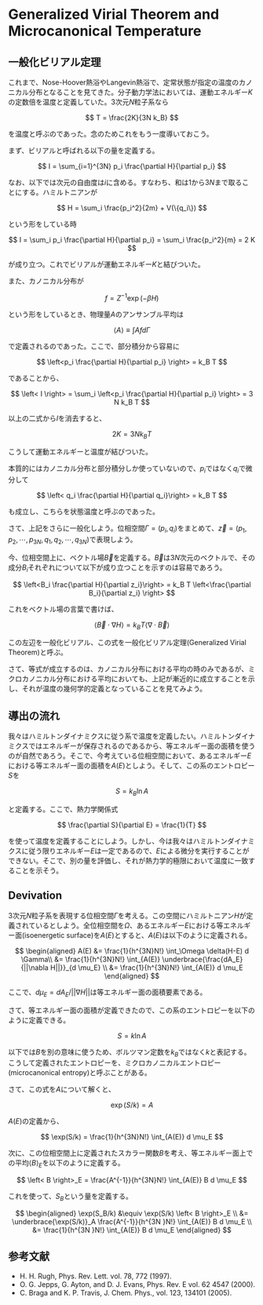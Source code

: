 # Generalized Virial Theorem and Microcanonical Temperature

## 一般化ビリアル定理

これまで、Nose-Hoover熱浴やLangevin熱浴で、定常状態が指定の温度のカノニカル分布となることを見てきた。分子動力学法においては、運動エネルギー$K$の定数倍を温度と定義していた。3次元$N$粒子系なら

$$
T = \frac{2K}{3N k_B}
$$

を温度と呼ぶのであった。念のためこれをもう一度導いておこう。

まず、ビリアルと呼ばれる以下の量を定義する。

$$
I = \sum_{i=1}^{3N} p_i \frac{\partial H}{\partial p_i}
$$

なお、以下では次元の自由度は$i$に含める。すなわち、和は$1$から$3N$まで取ることにする。ハミルトニアンが

$$
H = \sum_i \frac{p_i^2}{2m} + V(\{q_i\})
$$

という形をしている時

$$
I = \sum_i 
p_i \frac{\partial H}{\partial p_i} = \sum_i \frac{p_i^2}{m} = 2 K
$$

が成り立つ。これでビリアルが運動エネルギー$K$と結びついた。

また、カノニカル分布が

$$
f = Z^{-1} \exp(-\beta H)
$$

という形をしているとき、物理量$A$のアンサンブル平均は

$$
\left< A \right> \equiv \int A f d\Gamma 
$$

で定義されるのであった。ここで、部分積分から容易に

$$
\left<p_i \frac{\partial H}{\partial p_i} \right> = k_B T
$$

であることから、

$$
\left< I \right> = \sum_i \left<p_i \frac{\partial H}{\partial p_i} \right>  = 3 N k_B T
$$

以上の二式から$I$を消去すると、

$$
2K = 3 N k_B T
$$

こうして運動エネルギーと温度が結びついた。

本質的にはカノニカル分布と部分積分しか使っていないので、$p_i$ではなく$q_i$で微分して

$$
\left< q_i \frac{\partial H}{\partial q_i}\right> = k_B T
$$

も成立し、こちらを状態温度と呼ぶのであった。

さて、上記をさらに一般化しよう。位相空間$\Gamma = (p_i, q_i)$をまとめて、$\vec{z} = (p_1, p_2, \cdots, p_{3N}, q_1, q_2, \cdots, q_{3N})$で表現しよう。

今、位相空間上に、ベクトル場$\vec{B}$を定義する。$\vec{B}$は$3N$次元のベクトルで、その成分$B_i$それぞれについて以下が成り立つことを示すのは容易であろう。

$$
\left<B_i \frac{\partial H}{\partial z_i}\right> = k_B T \left<\frac{\partial B_i}{\partial z_i} \right>
$$

これをベクトル場の言葉で書けば、

$$
\left<\vec{B} \cdot \nabla H \right>
= k_B T \left< \nabla \cdot \vec{B}\right>
$$

この左辺を一般化ビリアル、この式を一般化ビリアル定理(Generalized Virial Theorem)と呼ぶ。

さて、等式が成立するのは、カノニカル分布における平均の時のみであるが、ミクロカノニカル分布における平均においても、上記が漸近的に成立することを示し、それが温度の幾何学的定義となっていることを見てみよう。

## 導出の流れ

我々はハミルトンダイナミクスに従う系で温度を定義したい。ハミルトンダイナミクスではエネルギーが保存されるのであるから、等エネルギー面の面積を使うのが自然であろう。そこで、今考えている位相空間において、あるエネルギー$E$における等エネルギー面の面積を$A(E)$としよう。そして、この系のエントロピー$S$を

$$
S = k_B \ln A
$$

と定義する。ここで、熱力学関係式

$$
\frac{\partial S}{\partial E} = 
\frac{1}{T}
$$

を使って温度を定義することにしよう。しかし、今は我々はハミルトンダイナミクスに従う限りエネルギー$E$は一定であるので、$E$による微分を実行することができない。そこで、別の量を評価し、それが熱力学的極限において温度に一致することを示そう。

## Devivation

3次元$N$粒子系を表現する位相空間$\Gamma$を考える。この空間にハミルトニアン$H$が定義されているとしよう。全位相空間を$\Omega$、あるエネルギー$E$における等エネルギー面(isoenergetic surface)を$A(E)$とすると、$A(E)$は以下のように定義される。

$$
\begin{aligned}
A(E) &= \frac{1}{h^{3N}N!} \int_\Omega \delta(H-E) d \Gamma\\
&= \frac{1}{h^{3N}N!} \int_{A(E)} 
\underbrace{\frac{dA_E}{||\nabla H||}}_{d \mu_E} \\
&= \frac{1}{h^{3N}N!} \int_{A(E)} d \mu_E
\end{aligned}
$$

ここで、$d \mu_E = dA_E / ||\nabla H||$は等エネルギー面の面積要素である。

さて、等エネルギー面の面積が定義できたので、この系のエントロピーを以下のように定義できる。

$$
S = k \ln A
$$

以下では$B$を別の意味に使うため、ボルツマン定数を$k_B$ではなく$k$と表記する。こうして定義されたエントロピーを、ミクロカノニカルエントロピー(microcanonical entropy)と呼ぶことがある。

さて、この式を$A$について解くと、

$$
\exp(S/k) = A
$$

$A(E)$の定義から、

$$
\exp(S/k) = \frac{1}{h^{3N}N!} \int_{A(E)} d \mu_E
$$

次に、この位相空間上に定義されたスカラー関数$B$を考え、等エネルギー面上での平均$\left< B \right>_E$を以下のように定義する。

$$
\left< B \right>_E = \frac{A^{-1}}{h^{3N}N!} \int_{A(E)} B d \mu_E
$$

これを使って、$S_B$という量を定義する。

$$
\begin{aligned}
\exp(S_B/k) &\equiv \exp(S/k) \left< B \right>_E \\
&= \underbrace{\exp(S/k)}_A \frac{A^{-1}}{h^{3N }N!} \int_{A(E)} B d \mu_E \\
&= \frac{1}{h^{3N }N!} \int_{A(E)} B d \mu_E
\end{aligned}
$$

## 参考文献

* H. H. Rugh, Phys. Rev. Lett. vol. 78, 772 (1997).
* O. G. Jepps, G. Ayton, and D. J. Evans, Phys. Rev. E vol. 62 4547 (2000).
* C. Braga and K. P. Travis, J. Chem. Phys., vol. 123, 134101 (2005).